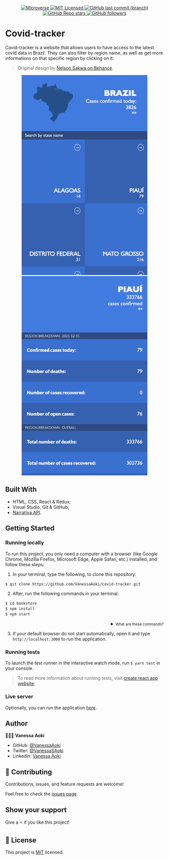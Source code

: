 <p align="center">
  <a href="https://www.microverse.org/">
    <img alt="Microverse" src="https://img.shields.io/badge/-Microverse-blueviolet?style=flat-square">
  </a>
  <a href="https://github.com/VanessaAoki/covid-tracker/blob/development/LICENSE">
    <img alt="MIT Licensed" src="https://img.shields.io/github/license/VanessaAoki/covid-tracker?style=flat-square">
  </a>
  <a href="https://github.com/VanessaAoki/covid-tracker">
    <img alt="GitHub last commit (branch)" src="https://img.shields.io/github/last-commit/VanessaAoki/covid-tracker/master?color=blue&style=flat-square">
  </a>
  <a href="https://github.com/VanessaAoki/covid-tracker">
    <img alt="GitHub Repo stars" src="https://img.shields.io/github/stars/VanessaAoki/covid-tracker?color=pink&label=%E2%98%85%20stars%20&style=flat-square">
  </a>
  <a href="https://github.com/VanessaAoki">
    <img alt="GitHub followers" src="https://img.shields.io/github/followers/VanessaAoki?color=yellow&logo=github&style=flat-square">
  </a>
</p>

# Covid-tracker
Covid-tracker is a website that allows users to have access to the latest covid data in Brazil. They can also filter by region name, as well as get more informations on that specific region by clicking on it.
> Original design by [Nelson Sakwa on Behance](https://www.behance.net/sakwadesignstudio).

<p align="center">
  <img src="./src/assets/screenshot1.png" alt="main screen" width="400">
  <img src="./src/assets/screenshot2.png" alt="detail screen" width="400">
</p>

## Built With

- HTML, CSS, React & Redux;
- Visual Studio, Git & GitHub;
- [Narrativa API](https://covid19tracking.narrativa.com/index_en.html).

## Getting Started

### Running locally
To run this project, you only need a computer with a browser (like Google Chrome, Mozilla Firefox, Microsoft Edge, Apple Safari, etc.) installed, and follow these steps:

1. In your terminal, type the following, to clone this repository:

```sh
$ git clone https://github.com/VanessaAoki/covid-tracker.git
```

2. After, run the following commands in your terminal:

```sh
$ cd bookstore
$ npm install
$ npm start
```
<details align="right">
<summary><small>What are these commands?</summary>
- the `$ cd` command is used to move to different folders. <br>
- `$ npm install` install all the required dependencies to run the project.
- while `$ npm run start` runs the app in the development mode.</small>
</details>


3. If your default browser do not start automatically, open it and type `http://localhost:3000` to run the application.

### Running tests
To launch the test runner in the interactive watch mode, run `$ yarn test` in your console.
> To read more information about running tests, visit [create react app website](https://create-react-app.dev/docs/running-tests/);

### Live server
Optionally, you can run the application [here](https://react-covid-tracker-2021.herokuapp.com/main).

## Author

👩🏼‍💻 **Vanessa Aoki**

- GitHub: [@VanessaAoki](https://github.com/VanessaAoki)
- Twitter: [@VanessaSAoki](https://twitter.com/VanessaSAoki)
- Linkedin: [Vanessa Aoki](https://www.linkedin.com/in/vanessasaoki/)

## 🤝 Contributing

Contributions, issues, and feature requests are welcome!

Feel free to check the [issues page](https://github.com/VanessaAoki/covid-tracker/issues).

## Show your support

Give a ⭐️ if you like this project!

## 📝 License

This project is [MIT](./LICENSE) licensed.
